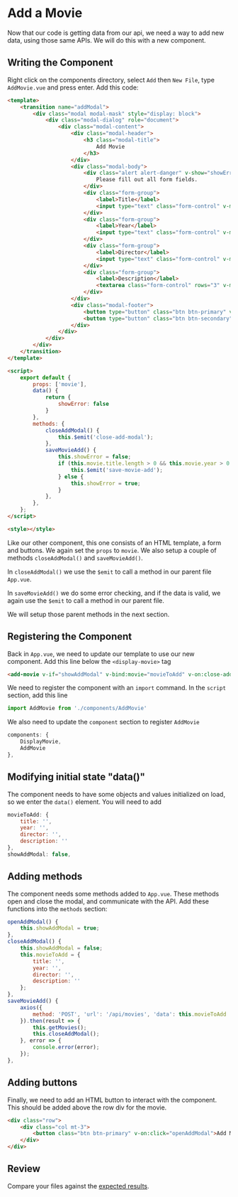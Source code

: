 # Add a Movie
Now that our code is getting data from our api, we need a way to add new data, using those same APIs.
We will do this with a new component.

## Writing the Component
Right click on the components directory, select `Add` then `New File`, type `AddMovie.vue` and press enter.
Add this code:
```html
<template>
	<transition name="addModal">
		<div class="modal modal-mask" style="display: block">
			<div class="modal-dialog" role="document">
				<div class="modal-content">
					<div class="modal-header">
						<h3 class="modal-title">
							Add Movie
						</h3>
					</div>
					<div class="modal-body">
						<div class="alert alert-danger" v-show="showError">
							Please fill out all form fields.
						</div>
						<div class="form-group">
							<label>Title</label>
							<input type="text" class="form-control" v-model="movie.title" />
						</div>
						<div class="form-group">
							<label>Year</label>
							<input type="text" class="form-control" v-model="movie.year" />
						</div>
						<div class="form-group">
							<label>Director</label>
							<input type="text" class="form-control" v-model="movie.director" />
						</div>
						<div class="form-group">
							<label>Description</label>
							<textarea class="form-control" rows="3" v-model="movie.description"></textarea>
						</div>
					</div>
					<div class="modal-footer">
						<button type="button" class="btn btn-primary" v-on:click="saveMovieAdd">Add Movie</button>
						<button type="button" class="btn btn-secondary" data-dismiss="modal" v-on:click="closeAddModal">Cancel</button>
					</div>
				</div>
			</div>
		</div>
	</transition>
</template>

<script>
	export default {
		props: ['movie'],
		data() {
			return {
				showError: false
			}
		},
		methods: {
			closeAddModal() {
				this.$emit('close-add-modal');
			},
			saveMovieAdd() {
				this.showError = false;
				if (this.movie.title.length > 0 && this.movie.year > 0 && this.movie.director.length > 0 && this.movie.description.length > 0) {
					this.$emit('save-movie-add');
				} else {
					this.showError = true;
				}
			},
		},
	};
</script>

<style></style>
```
Like our other component, this one consists of an HTML template, a form and buttons.  We again set the `props` to `movie`.  We also setup a couple of methods `closeAddModal()` and `saveMovieAdd()`.  

In `closeAddModal()` we use the `$emit` to call a method in our parent file `App.vue`. 

In `saveMovieAdd()` we do some error checking, and if the data is valid, we again use the `$emit` to call a method in our parent file.

We will setup those parent methods in the next section.

## Registering the Component
Back in `App.vue`, we need to update our template to use our new component. Add this line below the `<display-movie>` tag
```html
<add-movie v-if="showAddModal" v-bind:movie="movieToAdd" v-on:close-add-modal="closeAddModal" v-on:save-movie-add="saveMovieAdd"></add-movie>
```

We need to register the component with an `import` command.
In the `script` section, add this line
```javascript
import AddMovie from './components/AddMovie'
```
We also need to update the `component` section to register `AddMovie`
```javascript
components: {
	DisplayMovie,
	AddMovie
},
```

## Modifying initial state "data()"
The component needs to have some objects and values initialized on load, so we enter the `data()` element.  You will need to add
```javascript
movieToAdd: {
	title: '',
	year: '',
	director: '',
	description: ''
},
showAddModal: false,
```
## Adding methods
The component needs some methods added to `App.vue`.  These methods open and close the modal, and communicate with the API. Add these functions into the `methods` section:
```javascript
openAddModal() {
	this.showAddModal = true;
},
closeAddModal() {
	this.showAddModal = false;
	this.movieToAdd = {
		title: '',
		year: '',
		director: '',
		description: ''
	};
},
saveMovieAdd() {
	axios({
		method: 'POST', 'url': '/api/movies', 'data': this.movieToAdd
	}).then(result => {
		this.getMovies();
		this.closeAddModal();
	}, error => {
		console.error(error);
	});
},
```
## Adding buttons
Finally, we need to add an HTML button to interact with the component. This should be added above the row div for the movie.
```html
<div class="row">
	<div class="col mt-3">
		<button class="btn btn-primary" v-on:click="openAddModal">Add Movie</button>
	</div>
</div>
```

## Review
Compare your files against the [expected results](review/AddMovie.md).